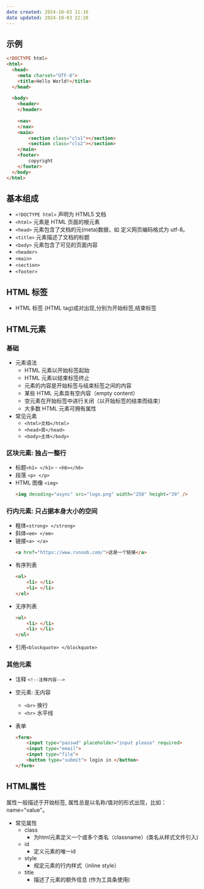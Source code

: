 ```yaml
---
date created: 2024-10-03 11:16
date updated: 2024-10-03 22:28
---
```


## 示例

```html
<!DOCTYPE html>
<html>
  <head>
    <meta charset="UTF-8">
    <title>Hello World!</title>
  </head>
  
  <body>
	<header>
	</header>
	
	<nav>
	</nav>
	<main>
		<section class="cls1"></section>
		<section class="cls2"></section>
	</main>
	<footer>
		copyright
	</footer>
  </body>
</html>
```


## 基本组成

- `<!DOCTYPE html>` 声明为 HTML5 文档
- `<html>` 元素是 HTML 页面的根元素
- `<head>` 元素包含了文档的元(meta)数据，如 <meta charset="utf-8"> 定义网页编码格式为 utf-8。
- `<title>` 元素描述了文档的标题
- `<body>` 元素包含了可见的页面内容
- `<header>`
- `<main>`
- `<section>`
- `<footer>`


## HTML 标签

- HTML 标签 (HTML tag)成对出现,分别为开始标签,结束标签

## HTML元素
### 基础
- 元素语法
	- HTML 元素以开始标签起始
	- HTML 元素以结束标签终止
	- 元素的内容是开始标签与结束标签之间的内容
	- 某些 HTML 元素具有空内容（empty content）
	- 空元素在开始标签中进行关闭（以开始标签的结束而结束）
	- 大多数 HTML 元素可拥有属性
- 常见元素
	- `<html>文档</html>`
	- `<head>首</head>`
	- `<body>主体</body>`


### **区块元素:** 独占一整行
- 标题`<h1> </h1>` - `<h6></h6>`
- 段落 `<p> </p>`
- HTML 图像 `<img>`
	```html
	<img decoding="async" src="logo.png" width="258" height="39" />
	```



### **行内元素:** 只占据本身大小的空间
- 粗体`<strong> </strong>` 
- 斜体`<em> </em>` 
- 链接`<a> </a>`
	```html
	<a href="https://www.runoob.com/">这是一个链接</a>
	```
- 有序列表
	```html
	<ol>
		<li> </li>
		<li> </li>
	</ol>
	```
- 无序列表
	```html
	<ul>
		<li> </li>
		<li> </li>
	</ul>
	```
- 引用`<blockquote> </blockquote>`

### **其他元素**
- 注释 `<!--注释内容-->`


- 空元素: 无内容
	- `<br>` 换行
	- `<hr>` 水平线

- 表单
	```html
	<form> 
		<input type="passwd" placeholder="input please" required>
		<input type="email">
		<input type="file">
		<button type="submit"> login in </button>
	</form>
	```
## HTML属性

属性一般描述于开始标签, 属性总是以名称/值对的形式出现，比如：name="value"。

- 常见属性
	- class
		- 为html元素定义一个或多个类名（classname）(类名从样式文件引入)
	- id
		- 定义元素的唯一id
	- style
		- 规定元素的行内样式（inline style）
	- title
		- 描述了元素的额外信息 (作为工具条使用)


